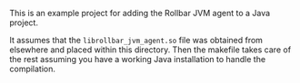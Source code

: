 This is an example project for adding the Rollbar JVM agent to a Java project.

It assumes that the `librollbar_jvm_agent.so` file was obtained from elsewhere and placed within
this directory. Then the makefile takes care of the rest assuming you have a working Java
installation to handle the compilation.
